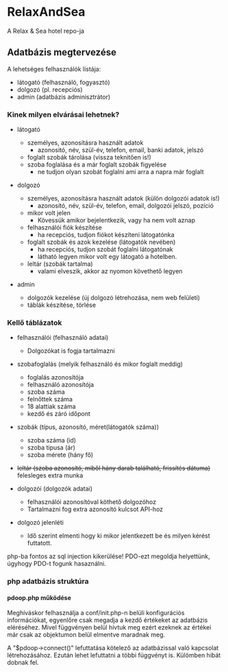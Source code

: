 # RelaxAndSea
A Relax &amp; Sea hotel repo-ja

## Adatbázis megtervezése

A lehetséges felhasználók listája:
- látogató (felhasználó, fogyasztó)
- dolgozó (pl. recepciós)
- admin (adatbázis adminisztrátor)

### Kinek milyen elvárásai lehetnek?
- látogató
    - személyes, azonosításra használt adatok
        - azonositó, név, szül-év, telefon, email, banki adatok, jelszó
    - foglalt szobák tárolása (vissza teknitően is!)
    - szoba foglalása és a már foglalt szobák figyelése
        - ne tudjon olyan szobát foglalni ami arra a napra már foglalt

- dolgozó
    - személyes, azonosításra használt adatok (külön dolgozói adatok is!)
        - azonosító, név, szül-év, telefon, email, dolgozói jelszó, pozíció
    - mikor volt jelen
        - Kövessük amikor bejelentkezik, vagy ha nem volt aznap
    - felhasználói fiók készítése
        - ha recepciós, tudjon fiókot készíteni látogatónka
    - foglalt szobák és azok kezelése (látogatók nevében)
        - ha recepciós, tudjon szobát foglalni látogatónak
        - látható legyen mikor volt egy látogató a hotelben.
    - leltár (szobák tartalma)
        - valami elveszik, akkor az nyomon követhető legyen

- admin
    - dolgozók kezelése (új dolgozó létrehozása, nem web felületi)
    - táblák készítése, törlése

### Kellő táblázatok
- felhasználói (felhasználó adatai)
  - Dolgozókat is fogja tartalmazni

- szobafoglalás (melyik felhasználó és mikor foglalt meddig)
  - foglalás azonosítója
  - felhasználó azonosítója
  - szoba száma
  - felnőttek száma
  - 18 alattiak száma
  - kezdő és záró időpont

- szobák (típus, azonosító, méret(látogatók száma))
  - szoba száma (id)
  - szoba tipusa (ár)
  - szoba mérete (hány fő)

- ~~leltár (szoba azonosító, miből hány darab található, frissítés dátuma)~~ felesleges extra munka

- dolgozói (dolgozók adatai)
  - felhasználói azonosítóval köthető dolgozóhoz
  - Tartalmazni fog extra azonosító kulcsot API-hoz

- dolgozó jelenléti
  - Idő szerint elmenti hogy ki mikor jelentkezett be és milyen kérést futtatott.

php-ba fontos az sql injection kikerülése!
PDO-ezt megoldja helyettünk, úgyhogy PDO-t fogunk hasaználni.

### php adatbázis struktúra

#### pdoop.php működése

Meghíváskor felhasználja a conf/init.php-n belüli konfigurációs információkat, egyenlőre csak megadja a kezdő értékeket az adatbázis eléréséhez. Mivel függvényen belül hívtuk meg ezért ezeknek az értékei már csak az objektumon belül elmentve maradnak meg.

A "$pdoop->connect()" lefuttatása kötelező az adatbázissal való kapcsolat létrehozásához. Ezután lehet lefuttatni a többi függvényt is. Külömben hibát dobnak fel.
